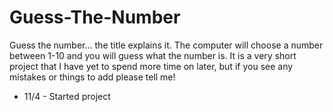 # Guess-The-Number
Guess the number... the title explains it. The computer will choose a number between 1-10 and you will guess what the number is.
It is a very short project that I have yet to spend more time on later, but if you see any mistakes or things to add  please tell me!
- 11/4 - Started project
